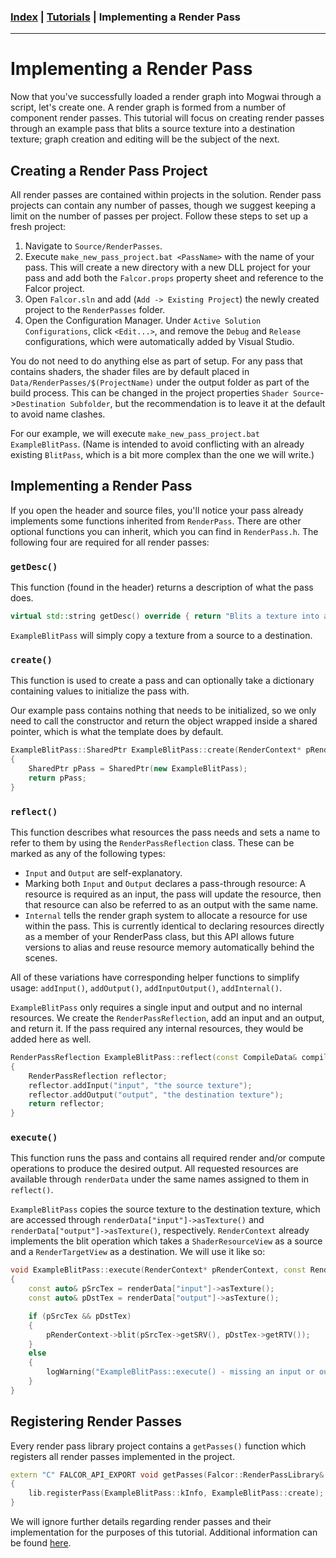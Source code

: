 ### [Index](../index.md) | [Tutorials](./index.md) | Implementing a Render Pass

--------

# Implementing a Render Pass

Now that you've successfully loaded a render graph into Mogwai through a script, let's create one. A render graph is formed from a number of component render passes. This tutorial will focus on creating render passes through an example pass that blits a source texture into a destination texture; graph creation and editing will be the subject of the next.

## Creating a Render Pass Project
All render passes are contained within projects in the solution. Render pass projects can contain any number of passes, though we suggest keeping a limit on the number of passes per project. Follow these steps to set up a fresh project:

1. Navigate to `Source/RenderPasses`.
2. Execute `make_new_pass_project.bat <PassName>` with the name of your pass. This will create a new directory with a new DLL project for your pass and add both the `Falcor.props` property sheet and reference to the Falcor project.
3. Open `Falcor.sln` and add (`Add -> Existing Project`) the newly created project to the `RenderPasses` folder.
4. Open the Configuration Manager. Under `Active Solution Configurations`, click `<Edit...>`, and remove the `Debug` and `Release` configurations, which were automatically added by Visual Studio.

You do not need to do anything else as part of setup. For any pass that contains shaders, the shader files are by default placed in `Data/RenderPasses/$(ProjectName)` under the output folder as part of the build process. This can be changed in the project properties `Shader Source`->`Destination Subfolder`, but the recommendation is to leave it at the default to avoid name clashes.

For our example, we will execute `make_new_pass_project.bat ExampleBlitPass`. (Name is intended to avoid conflicting with an already existing `BlitPass`, which is a bit more complex than the one we will write.)

## Implementing a Render Pass
If you open the header and source files, you'll notice your pass already implements some functions inherited from `RenderPass`. There are other optional functions you can inherit, which you can find in `RenderPass.h`. The following four are required for all render passes:

### `getDesc()`
This function (found in the header) returns a description of what the pass does.
```c++
virtual std::string getDesc() override { return "Blits a texture into another texture"; }
```
`ExampleBlitPass` will simply copy a texture from a source to a destination.

### `create()`
This function is used to create a pass and can optionally take a dictionary containing values to initialize the pass with.

Our example pass contains nothing that needs to be initialized, so we only need to call the constructor and return the object wrapped inside a shared pointer, which is what the template does by default.
```c++
ExampleBlitPass::SharedPtr ExampleBlitPass::create(RenderContext* pRenderContext, const Dictionary& dict)
{
    SharedPtr pPass = SharedPtr(new ExampleBlitPass);
    return pPass;
}
```

### `reflect()`
This function describes what resources the pass needs and sets a name to refer to them by using the `RenderPassReflection` class. These can be marked as any of the following types:
- `Input` and `Output` are self-explanatory.
- Marking both `Input` and `Output` declares a pass-through resource: A resource is required as an input, the pass will update the resource, then that resource can also be referred to as an output with the same name.
- `Internal` tells the render graph system to allocate a resource for use within the pass. This is currently identical to declaring resources directly as a member of your RenderPass class, but this API allows future versions to alias and reuse resource memory automatically behind the scenes.

All of these variations have corresponding helper functions to simplify usage: `addInput()`, `addOutput()`, `addInputOutput()`, `addInternal()`.

`ExampleBlitPass` only requires a single input and output and no internal resources. We create the `RenderPassReflection`, add an input and an output, and return it. If the pass required any internal resources, they would be added here as well.

```c++
RenderPassReflection ExampleBlitPass::reflect(const CompileData& compileData)
{
    RenderPassReflection reflector;
    reflector.addInput("input", "the source texture");
    reflector.addOutput("output", "the destination texture");
    return reflector;
}
```

### `execute()`
This function runs the pass and contains all required render and/or compute operations to produce the desired output. All requested resources are available through `renderData` under the same names assigned to them in `reflect()`.

`ExampleBlitPass` copies the source texture to the destination texture, which are accessed through `renderData["input"]->asTexture()` and `renderData["output"]->asTexture()`, respectively. `RenderContext` already implements the blit operation which takes a `ShaderResourceView` as a source and a `RenderTargetView` as a destination. We will use it like so:
```c++
void ExampleBlitPass::execute(RenderContext* pRenderContext, const RenderData& renderData)
{
    const auto& pSrcTex = renderData["input"]->asTexture();
    const auto& pDstTex = renderData["output"]->asTexture();

    if (pSrcTex && pDstTex)
    {
        pRenderContext->blit(pSrcTex->getSRV(), pDstTex->getRTV());
    }
    else
    {
        logWarning("ExampleBlitPass::execute() - missing an input or output resource");
    }
}
```

## Registering Render Passes

Every render pass library project contains a `getPasses()` function which registers all render passes implemented in the project.
```c++
extern "C" FALCOR_API_EXPORT void getPasses(Falcor::RenderPassLibrary& lib)
{
    lib.registerPass(ExampleBlitPass::kInfo, ExampleBlitPass::create);
}
```

We will ignore further details regarding render passes and their implementation for the purposes of this tutorial. Additional information can be found [here](../Usage/Render-Passes.md).

